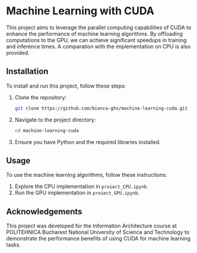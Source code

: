 # Machine Learning with CUDA

This project aims to leverage the parallel computing capabilities of CUDA to enhance the performance of machine learning algorithms. By offloading computations to the GPU, we can achieve significant speedups in training and inference times. A comparation with the implementation on CPU is also provided.


## Installation

To install and run this project, follow these steps:

1. Clone the repository:
    ```sh
    git clone https://github.com/bianca-ghx/machine-learning-cuda.git
    ```
2. Navigate to the project directory:
    ```sh
    cd machine-learning-cuda
    ```
3. Ensure you have Python and the required libraries installed.

## Usage

To use the machine learning algorithms, follow these instructions:

1. Explore the CPU implementation in `proiect_CPU.ipynb`.
2. Run the GPU implementation in `proiect_GPU.ipynb`.

## Acknowledgements
This project was developed for the Information Architecture course at POLITEHNICA Bucharest National University of Science and Technology to demonstrate the performance benefits of using CUDA for machine learning tasks.
